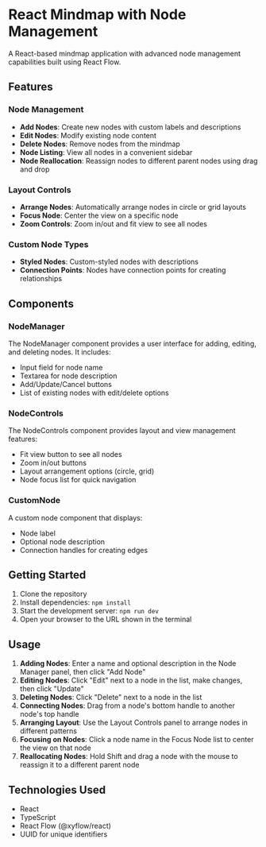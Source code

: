 # React Mindmap with Node Management

A React-based mindmap application with advanced node management capabilities built using React Flow.

## Features

### Node Management
- **Add Nodes**: Create new nodes with custom labels and descriptions
- **Edit Nodes**: Modify existing node content
- **Delete Nodes**: Remove nodes from the mindmap
- **Node Listing**: View all nodes in a convenient sidebar
- **Node Reallocation**: Reassign nodes to different parent nodes using drag and drop

### Layout Controls
- **Arrange Nodes**: Automatically arrange nodes in circle or grid layouts
- **Focus Node**: Center the view on a specific node
- **Zoom Controls**: Zoom in/out and fit view to see all nodes

### Custom Node Types
- **Styled Nodes**: Custom-styled nodes with descriptions
- **Connection Points**: Nodes have connection points for creating relationships

## Components

### NodeManager
The NodeManager component provides a user interface for adding, editing, and deleting nodes. It includes:
- Input field for node name
- Textarea for node description
- Add/Update/Cancel buttons
- List of existing nodes with edit/delete options

### NodeControls
The NodeControls component provides layout and view management features:
- Fit view button to see all nodes
- Zoom in/out buttons
- Layout arrangement options (circle, grid)
- Node focus list for quick navigation

### CustomNode
A custom node component that displays:
- Node label
- Optional node description
- Connection handles for creating edges

## Getting Started

1. Clone the repository
2. Install dependencies: `npm install`
3. Start the development server: `npm run dev`
4. Open your browser to the URL shown in the terminal

## Usage

1. **Adding Nodes**: Enter a name and optional description in the Node Manager panel, then click "Add Node"
2. **Editing Nodes**: Click "Edit" next to a node in the list, make changes, then click "Update"
3. **Deleting Nodes**: Click "Delete" next to a node in the list
4. **Connecting Nodes**: Drag from a node's bottom handle to another node's top handle
5. **Arranging Layout**: Use the Layout Controls panel to arrange nodes in different patterns
6. **Focusing on Nodes**: Click a node name in the Focus Node list to center the view on that node
7. **Reallocating Nodes**: Hold Shift and drag a node with the mouse to reassign it to a different parent node

## Technologies Used

- React
- TypeScript
- React Flow (@xyflow/react)
- UUID for unique identifiers
